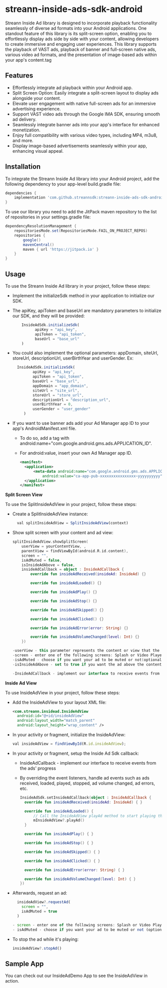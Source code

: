# streann-inside-ads-sdk-android

Streann Inside Ad library is designed to incorporate playback functionality
seamlessly of diverse ad formats into your Android applications. One standout feature of this
library is its split-screen option, enabling you to effortlessly display ads side by side with your
content, allowing developers to create immersive and engaging user experiences. This library
supports the playback of VAST ads, playback of banner and full-screen native ads, various video
ad formats, and the presentation of image-based ads within your app's content.tag

## Features

- Effortlessly integrate ad playback within your Android app.
- Split Screen Option: Easily integrate a split-screen layout to display ads alongside your content.
- Elevate user engagement with native full-screen ads for an immersive advertising experience.
- Support VAST video ads through the Google IMA SDK, ensuring smooth ad delivery.
- Seamlessly integrate banner ads into your app's interface for enhanced monetization.
- Enjoy full compatibility with various video types, including MP4, m3u8, and more.
- Display image-based advertisements seamlessly within your app, enhancing visual appeal.

## Installation

To integrate the Streann Inside Ad library into your Android project, add the following dependency
to your app-level build.gradle file:

```gradle
dependencies {
    implementation 'com.github.streannsdk:streann-inside-ads-sdk-android:1.0.12'
}
```

To use our library you need to add the JitPack maven repository to the list of repositories
in your settings.gradle file:

```gradle
dependencyResolutionManagement {
    repositoriesMode.set(RepositoriesMode.FAIL_ON_PROJECT_REPOS)
    repositories {
        google()
        mavenCentral()
        maven { url 'https://jitpack.io' }
    }
}
```

## Usage

To use the Streann Inside Ad library in your project, follow these steps:

- Implement the initializeSdk method in your application to initialize our SDK.
- The apiKey, apiToken and baseUrl are mandatory parameters to initialize our SDK, and they will be
  provided:
  ```js
      InsideAdSdk.initializeSdk(
            apiKey = "api_key",
            apiToken = "api_token",
            baseUrl = "base_url"
      )

  ```

- You could also implement the optional parameters: appDomain, siteUrl, storeUrl, descriptionUrl,
  userBirthYear and userGender. Ex:
   ```js
     InsideAdSdk.initializeSdk(
            apiKey = "api_key",
            apiToken = "api_token",
            baseUrl = "base_url",
            appDomain = "app_domain",
            siteUrl = "site_url",
            storeUrl = "store_url",
            descriptionUrl = "description_url",
            userBirthYear = 0,
            userGender = "user_gender"
        )   
   ```

- If you want to use banner ads add your Ad Manager app ID to your app's AndroidManifest.xml file.
    - To do so, add a <meta-data> tag with android:name="com.google.android.gms.ads.APPLICATION_ID".
    - For android:value, insert your own Ad Manager app ID.

      ```xml
      <manifest>
        <application>
            <meta-data android:name="com.google.android.gms.ads.APPLICATION_ID"
                android:value="ca-app-pub-xxxxxxxxxxxxxxxx~yyyyyyyyyy" tools:replace="android:value" />
        </application>
      </manifest>
      ```

**Split Screen View**

To use the SplitInsideAdView in your project, follow these steps:

- Create a SplitInsideAdView instance:

    ```js
      val splitInsideAdView = SplitInsideAdView(context)
    ```

- Show split screen with your content and ad view:

    ```kotlin 
    splitInsideAdView.showSplitScreen(
        userView = yourContentView, ,
        parentView = findViewById(android.R.id.content),
        screen = "",
        isAdMuted = false,
        isInsideAdAbove = false,
        insideAdCallback = object : InsideAdCallback {
            override fun insideAdReceived(insideAd: InsideAd) {}
    
            override fun insideAdLoaded() {}
    
            override fun insideAdPlay() {}
    
            override fun insideAdStop() {}
    
            override fun insideAdSkipped() {}
    
            override fun insideAdClicked() {}
    
            override fun insideAdError(error: String) {}
    
            override fun insideAdVolumeChanged(level: Int) {}
        })
    
    -userView - this parameter represents the content or view that the user wants to display in the split screen
    -screen - enter one of the following screens: Splash or Video Player
    -isAdMuted - choose if you want your ad to be muted or not(optional parameter, default value: false)
    -isInsideAdAbove - set to true if you want the ad above the content(optional parameter, default value: false)
    
    -InsideAdCallback - implement our interface to receive events from the ads ' progress
    ```

**Inside Ad View**

To use InsideAdView in your project, follow these steps:

- Add the InsideAdView to your layout XML file:
  ```xml
  <com.streann.insidead.InsideAdView
    android:id="@+id/insideAdView"
    android:layout_width="match_parent"
    android:layout_height="wrap_content" />

- In your activity or fragment, initialize the InsideAdView:

  ```js
  val insideAdView = findViewById(R.id.insideAdView);
  ```

- In your activity or fragment, setup the Inside Ad Sdk callback:
    - InsideAdCallback - implement our interface to receive events from the ads' progress
    - By overriding the event listeners, handle ad events such as ads received, loaded, played,
      stopped, ad volume changed, ad errors, etc.

      ```kotlin
      InsideAdSdk.setInsideAdCallback(object : InsideAdCallback {
        override fun insideAdReceived(insideAd: InsideAd) { }
      
        override fun insideAdLoaded() {
            // Call the InsideAdView playAd method to start playing the ad
            mInsideAdView?.playAd()
        }
      
        override fun insideAdPlay() { }
      
        override fun insideAdStop() { }
      
        override fun insideAdSkipped() { }
      
        override fun insideAdClicked() { }
      
        override fun insideAdError(error: String) { }
      
        override fun insideAdVolumeChanged(level: Int) { }
      })
      ```

- Afterwards, request an ad:

  ```js
    insideAdView?.requestAd(
      screen = "",
      isAdMuted = true
    )
  
  - screen - enter one of the following screens: Splash or Video Player
  - isAdMuted - choose if you want your ad to be muted or not (optional parameter, default value: false)
    ```

- To stop the ad while it's playing:
  ```js
  insideAdView?.stopAd()
  ```

## Sample App

You can check out our InsideAdDemo App to see the InsideAdView in action.
